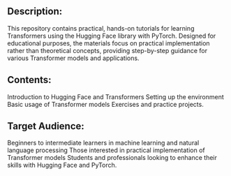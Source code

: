 ## Description:

This repository contains practical, hands-on tutorials for learning Transformers using the Hugging Face library with PyTorch. Designed for educational purposes, the materials focus on practical implementation rather than theoretical concepts, providing step-by-step guidance for various Transformer models and applications.

## Contents:

Introduction to Hugging Face and Transformers
Setting up the environment
Basic usage of Transformer models
Exercises and practice projects.

## Target Audience:

Beginners to intermediate learners in machine learning and natural language processing
Those interested in practical implementation of Transformer models
Students and professionals looking to enhance their skills with Hugging Face and PyTorch.
